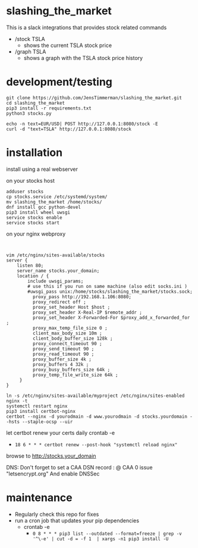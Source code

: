 # slashing_the_market

This is a slack integrations that provides stock related commands

 - /stock TSLA
    - shows the current TSLA stock price
- /graph TSLA
   - shows a graph with the TSLA stock price history

# development/testing

```
git clone https://github.com/JensTimmerman/slashing_the_market.git
cd slashing_the_market
pip3 install -r requirements.txt
python3 stocks.py
```
```
echo -n text=EUR/USD| POST http://127.0.0.1:8080/stock -E
curl -d "text=TSLA" http://127.0.0.1:8080/stock
```

# installation

install using a real webserver

on your stocks host
```
adduser stocks
cp stocks.service /etc/systemd/system/
mv slashing_the_market /home/stocks/
dnf install gcc python-devel
pip3 install wheel uwsgi
service stocks enable
service stocks start
```
on your nginx webproxy
```


vim /etc/nginx/sites-available/stocks
server {
    listen 80;
    server_name stocks.your_domain;
    location / {
        include uwsgi_params;
        # use this if you run on same machine (also edit socks.ini )
        #uwsgi_pass unix:/home/stocks/slashing_the_market/stocks.sock;
          proxy_pass http://192.168.1.106:8080;
          proxy_redirect off ;
          proxy_set_header Host $host ;
          proxy_set_header X-Real-IP $remote_addr ;
          proxy_set_header X-Forwarded-For $proxy_add_x_forwarded_for ;
          proxy_max_temp_file_size 0 ;
          client_max_body_size 10m ;
          client_body_buffer_size 128k ;
          proxy_connect_timeout 90 ;
          proxy_send_timeout 90 ;
          proxy_read_timeout 90 ;
          proxy_buffer_size 4k ;
          proxy_buffers 4 32k ;
          proxy_busy_buffers_size 64k ;
          proxy_temp_file_write_size 64k ;
     }
}

ln -s /etc/nginx/sites-available/myproject /etc/nginx/sites-enabled
nginx -t
systemctl restart nginx
pip3 install certbot-nginx
certbot --nginx -d yourodmain -d www.yourodmain -d stocks.yourdomain --hsts --staple-ocsp --uir
```

let certbot renew your certs daily
crontab -e
  - `18 6 * * * certbot renew --post-hook "systemctl reload nginx"`



browse to http://stocks.your_domain

DNS:
Don't forget to set a CAA DSN record : @ CAA 0 issue "letsencrypt.org"
And enable DNSSec

# maintenance

- Regularly check this repo for fixes
- run a cron job that updates your pip dependencies
  - crontab -e
    - `0 8 * * * pip3 list --outdated --format=freeze | grep -v '^\-e' | cut -d = -f 1  | xargs -n1 pip3 install -U`
